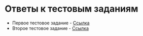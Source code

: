 # Ответы к тестовым заданиям

* Первое тестовое задание - [Ссылка](https://github.com/xaivan95/TestTaskPython/blob/main/AnserTaskOne/README.md)
* Второе тестовое задание - [Ссылка](https://github.com/xaivan95/TestTaskPython/blob/main/AnserTaskTwo/src/README.md)

